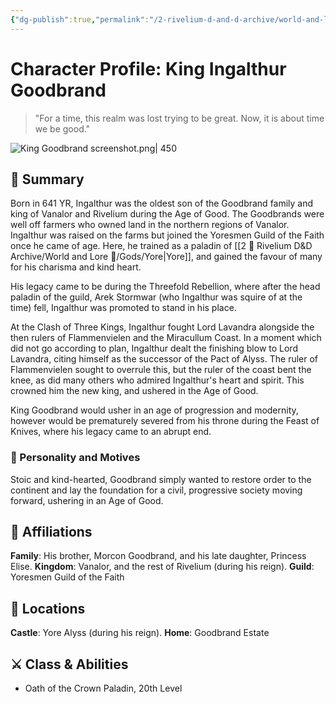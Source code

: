 ```yaml
---
{"dg-publish":true,"permalink":"/2-rivelium-d-and-d-archive/world-and-lore/characters/king-goodbrand/","created":"2025-06-21T10:15:06.621+02:00","updated":"2025-06-21T12:25:39.072+02:00"}
---
```


# Character Profile: King Ingalthur Goodbrand

> "For a time, this realm was lost trying to be great. Now, it is about time we be good."

![King Goodbrand screenshot.png| 450](/img/user/99%20%F0%9F%93%A6%20The%20Back%20Store/Images/King%20Goodbrand%20screenshot.png)
## 📃 Summary

Born in 641 YR, Ingalthur was the oldest son of the Goodbrand family and king of Vanalor and Rivelium during the Age of Good. The Goodbrands were well off farmers who owned land in the northern regions of Vanalor. Ingalthur was raised on the farms but joined the Yoresmen Guild of the Faith once he came of age. Here, he trained as a paladin of [[2 🎲 Rivelium D&D Archive/World and Lore 📜/Gods/Yore\|Yore]], and gained the favour of many for his charisma and kind heart.

His legacy came to be during the Threefold Rebellion, where after the head paladin of the guild, Arek Stormwar (who Ingalthur was squire of at the time) fell, Ingalthur was promoted to stand in his place.

At the Clash of Three Kings, Ingalthur fought Lord Lavandra alongside the then rulers of Flammenvielen and the Miracullum Coast. In a moment which did not go according to plan, Ingalthur dealt the finishing blow to Lord Lavandra, citing himself as the successor of the Pact of Alyss. The ruler of Flammenvielen sought to overrule this, but the ruler of the coast bent the knee, as did many others who admired Ingalthur's heart and spirit. This crowned him the new king, and ushered in the Age of Good.

King Goodbrand would usher in an age of progression and modernity, however would be prematurely severed from his throne during the Feast of Knives, where his legacy came to an abrupt end.
### 🧠 Personality and Motives

Stoic and kind-hearted, Goodbrand simply wanted to restore order to the continent and lay the foundation for a civil, progressive society moving forward, ushering in an Age of Good.
## 🤝 Affiliations

**Family**: His brother, Morcon Goodbrand, and his late daughter, Princess Elise.
**Kingdom**: Vanalor, and the rest of Rivelium (during his reign).
**Guild**: Yoresmen Guild of the Faith
## 📌 Locations

**Castle**: Yore Alyss (during his reign).
**Home**: Goodbrand Estate
## ⚔️ Class & Abilities

- Oath of the Crown Paladin, 20th Level




